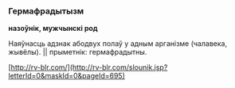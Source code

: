 ### Гермафрадытызм
**назоўнік, мужчынскі род**

Наяўнасць адзнак абодвух полаў у адным арганізме (чалавека, жывёлы). || прыметнік: гермафрадытны.

<a rel="author">[http://rv-blr.com/](http://rv-blr.com/slounik.jsp?letterId=0&maskId=0&pageId=695)</a>
